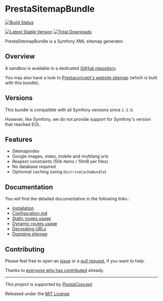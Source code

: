 # PrestaSitemapBundle

[![Build Status](https://secure.travis-ci.org/prestaconcept/PrestaSitemapBundle.png)](http://travis-ci.org/prestaconcept/PrestaSitemapBundle)

[![Latest Stable Version](https://poser.pugx.org/presta/sitemap-bundle/v/stable.png)](https://packagist.org/packages/presta/sitemap-bundle)
[![Total Downloads](https://poser.pugx.org/presta/sitemap-bundle/downloads.png)](https://packagist.org/packages/presta/sitemap-bundle)


PrestaSitemapBundle is a Symfony XML sitemap generator.


## Overview

A sandbox is available in a dedicated [GitHub repository](https://github.com/yann-eugone/presta-sitemap-test-project).

You may also have a look to [Prestaconcept's website sitemap](https://www.prestaconcept.net/sitemap.xml) 
(which is built with this bundle).


## Versions

This bundle is compatible with all Symfony versions since `2.3.0`.

However, like Symfony, we do not provide support for Symfony's version that reached EOL.


## Features

 * Sitemapindex
 * Google images, video, mobile and multilang urls
 * Respect constraints (50k items / 10mB per files)
 * No database required
 * Optionnal caching (using `DoctrineCacheBundle`)


## Documentation

You will find the detailed documentation in the following links :

* [Installation](Resources/doc/1-installation.md)
* [Configuration.md](Resources/doc/2-configuration.md)
* [Static routes usage](Resources/doc/3-static-routes-usage.md)
* [Dynamic routes usage](Resources/doc/4-dynamic-routes-usage.md)
* [Decorating URLs](Resources/doc/5-decorating-urls.md)
* [Dumping sitemap](Resources/doc/6-dumping-sitemap.md)


## Contributing

Please feel free to open an [issue](https://github.com/prestaconcept/PrestaSitemapBundle/issues) 
or a [pull request](https://github.com/prestaconcept/PrestaSitemapBundle), 
if you want to help.

Thanks to
[everyone who has contributed](https://github.com/prestaconcept/PrestaSitemapBundle/graphs/contributors) already.

---

*This project is supported by [PrestaConcept](http://www.prestaconcept.net)*

Released under the [MIT License](LICENSE)
